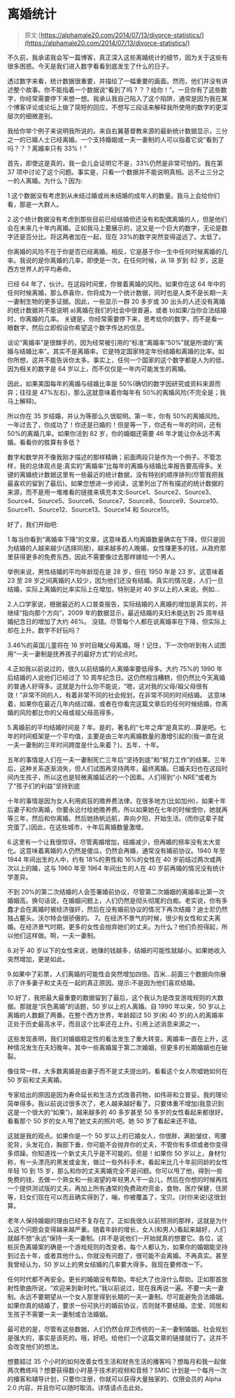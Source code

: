 # 离婚统计

> 原文:[https://alphamale20.com/2014/07/13/divorce-statistics/](https://alphamale20.com/2014/07/13/divorce-statistics/)

不久前，我承诺我会写一篇博客，真正深入这些离婚统计的细节，因为关于这些有很多困惑。今天是我们进入数字看看到底发生了什么的日子。

透过数字来看，统计数据很重要，并描绘了一幅重要的画面。然而，他们并没有讲述整个故事。你不能指着一个数据说“看到了吗？？？给你！”。一旦你有了这些数字，你经常需要停下来想一想。我承认我自己陷入了这个陷阱，通常是因为我在某个博客评论或论坛上做了简短的回应，不想写三段话来解释我所使用的数字的更深层次的细微差别。

我给你举个例子来说明我所说的。来自右翼基督教来源的最新统计数据显示，三分之一的已婚人士已经离婚。一个支持婚姻或一夫一妻制的人可以指着它说“看到了吗？？？离婚率只有 33%！”

首先，即使这是真的，我一会儿会证明它不是，33%仍然是非常可怕的。我在第 37 项中讨论了这个问题。事实是，只看一个数据并不能说明真相。远不止三分之一的人离婚。为什么？因为:

1.这个数据没有考虑到从未结过婚或尚未结婚的成年人的数量。我马上会给你们看，那是一大群人。

2.这个统计数据没有考虑到那些目前已经结婚但还没有和配偶离婚的人，但是他们会在未来几十年内离婚。正如我马上要展示的，这又是一个巨大的数字，无论是数字还是百分比。将这两者加在一起，现在 33%的数字突然变得遥远了。太低了。

你离婚的风险不在于你是否已经离婚。相反，它是基于你一生中任何时候离婚的几率。我说的是你离婚的几率，即使是一次，在任何时候，从 18 岁到 82 岁，这是西方世界人的平均寿命。

已经 64 年了，伙计。在这段时间里，你冒着离婚的风险。如果你在这 64 年中的任何时候离婚，那么恭喜你，你将成为一个统计数据，同时也是人类不是长期一夫一妻制生物的更多证据。因此，一些显示一群 20 多岁或 30 出头的人还没有离婚的统计数据并不能说明 a)离婚在我们的社会中很普遍，或者 b)如果/当你合法结婚时，你离婚的几率。
关键是，你经常需要停下来，思考给你的数字，而不是看一眼数字，然后立即假设你希望这个数字传达的信息。

谈论“离婚率”是很棘手的，因为经常被引用的“标准”离婚率“50%”就是所谓的“离婚与结婚比率”。其实不是离婚率。它是特定国家特定年份结婚和离婚的比率。如你所想，这并不能告诉你太多。事实上，任何一个国家的这个数字都是人为的低，因为相关的数字是 64 岁以上，而不仅仅是一年内可能发生的离婚。

因此，如果美国每年的离婚与结婚比率是 50%(确切的数字因研究或资料来源而异；往往是 47%左右)，那么这就意味着你每年有 50%的离婚风险(不完全是；我马上解释)。

所以你在 35 岁结婚，并认为等那么久很聪明。第一年，你有 50%的离婚风险。一年过去了，你成功了！你还是已婚的！但是等一下，你还有一年的时间，还有 50%的离婚几率。如果你活到 82 岁，你的婚姻还需要 46 年才能让你永远不离婚。看看你的胜算有多低？

数字和数学并不像我刚才描述的那样精确；前面两段只是作为一个例子。不管怎样，我的总体观点是:真实的“离婚率”比每年的离婚与结婚比率报告要高得多。关键的离婚统计数据这里有一些最近的统计数据，没有特别的顺序排列(尽管我把我最喜欢的留到了最后)。如果您想进一步阅读，这里列出了所有描述的统计数据的来源，而不是用一堆难看的链接来填充本文:Source1、Source2、Source3、Source4、Source5、Source6、Source7、Source8、Source9、Source10、Source11、Source12、Source13、Source14 和 Source15。

好了，我们开始吧:

1.每当你看到“离婚率下降”的文章，这意味着人均离婚数量确实在下降，但只是因为结婚的人越来越少(选择同居)，越来越多的人晚婚，女性赚更多的钱，从政府那里获得更多的免费东西，因此不需要像过去那样嫁给一个男人。

举例来说，男性结婚的平均年龄现在是 28 岁，但在 1950 年是 23 岁。这意味着 23 至 28 岁之间离婚的人较少，因为他们还没有结婚。真实的情况是，人们一旦结婚，实际上离婚的比率实际上在增加，特别是对 40 岁以上的人来说。例如...

2.人口学家说，根据最近的人口普查报告，实际结婚的人离婚的增加是真实的，并继续“指向那个方向”，2009 年的数据显示，最近结婚的夫妇未能达到 25 周年结婚纪念日的增加了大约 46%。
没错。尽管每个人都在说离婚率在下降，但实际上却在上升。数字不好玩吗？

3.46%的英国儿童将在 16 岁时目睹父母离婚。呀！记住，下一次你听到有人试图用“一夫一妻制是抚养孩子的最好方式”的论点时。

4.正如我以前说过的，很久以前结婚的人离婚率要低得多。大约 75%的 1990 年后结婚的人说他们已经过了 10 周年纪念日。这仍然相当糟糕，但仍然比今天离婚的普通人好得多。这就是为什么你不能说，“嗯，这对我的父母/祖父母很有效！”非常不同的人，有着非常不同的社会规划，在非常不同的时间结婚。
这意味着，如果你在最近几年内结过婚，或者在你看完这篇文章后的任何时候结婚，你离婚的风险都比你的父母或祖父母高得多。

5.离婚前的平均结婚时间是 7 年。是的，著名的“七年之痒”是真实的...算是吧。七年的时间框架是一个平均值，主要是由三年内离婚数量的激增引起的(我一直在说一夫一妻制的三年时间跨度是什么来着？)，五年，十年。

五年的事情是人们在一夫一妻制死亡三年后“坚持到底”和“努力工作”的结果。三年后，这种关系逐渐消失，但人们试图再坚持两年，最终离婚。已婚夫妇也在这段时间内生孩子，所以这也是轻微离婚延迟的一个因素。人们得到“小 NRE”或者为了“孩子们的利益”坚持到底

十年的事情是因为女人利用疯狂的赡养费法律。在很多地方(比如加州)，如果十年后妻子和你离婚，你要永远付给她赡养费。所以如果她在七年的时候恨你，她就再等三年，然后和你离婚。然后她扬帆远航，奔向夕阳，开始生活。(而你这辈子就完蛋了。)因此，在这些城市，十年后离婚数量激增。

6.这里有一个让我很惊讶。尽管离婚增加，结婚减少，但再婚的频率没有太大变化。这意味着离婚的人仍然是傻瓜，仍然会再婚，通常没有婚前协议。1940 年至 1944 年间出生的人中，约有 18%的男性和 16%的女性在 40 岁前结过两次或两次以上的婚，这与 1960 年至 1964 年间出生的人在 40 岁前再婚的情况没有统计学差异。

不到 20%的第二次结婚的人会签署婚前协议，尽管第二次婚姻的离婚率比第一次婚姻高。换句话说，在婚姻问题上，人们仍然是彻头彻尾的白痴。老实说，你有多蠢才会在离婚时被经济强奸，然后在没有婚前协议的情况下再次结婚？迪士尼仍然独占鳌头。沃尔特会很骄傲的。 7。在经济不景气的时候，很少有女性和丈夫离婚。在经济景气时期，更多的女性会抛弃她们的丈夫。为什么？他们负担得起，所以他们这样做。啊，一夫一妻制。

8.对于 40 岁以下的女性来说，她赚的钱越多，结婚的可能性就越小。如果她收入突然增加，更是如此。

9.如果中了彩票，人们离婚的可能性会突然增加四倍。百米...前面三个数据向你展示了许多妻子和丈夫在一起的真正原因。提示:不是因为他们喜欢结婚。

10.好了，我把最大最重要的数据留到了最后，这个我认为是改变游戏规则的大数据。那就是“灰色离婚”的话题，50 岁以上的人离婚。自 1990 年以来，50 岁以上离婚的人数翻了两番。在整个西方世界，年龄超过 50 岁(和 40 岁)的人的离婚率正处于历史最高水平，而且这个比率还在上升。引用上述消息来源之一，

这些发现表明，我们对婚姻稳定性的看法发生了重大转变。离婚率一直在上升，这种情况发生在夫妇晚年。其中一些离婚属于第二次婚姻，但更多的长期婚姻也在破裂。

像往常一样，大多数离婚是由妻子而不是丈夫提出的。看看这个女人吹嘘她如何在 50 岁前和丈夫离婚。

专家给出的原因是因为寿命延长和生活方式改善药物，如伟哥和立普妥。我的理论简单得多。我以前说过很多次了，老人越来越好看了。只要体重不增加(我意识到这是一个很大的“如果”)，越来越多的 40 多岁甚至 50 多岁的女性看起来都很好。看看那个 50 岁的女人甩了她丈夫的照片吧。她 50 岁了看起来还不错。

这就是我的观点。如果你是一个 50 岁以上的已婚女人，你很胖，满脸皱纹，弯腰驼背，头发花白，胸部下垂，你可能不会抛弃你的丈夫，不管你有多烦或者你变得多烦躁。你知道找一个新丈夫几乎是不可能的。但是！如果你 50 岁以上，身材匀称，有一头漂亮的黑发或金发，做过一些外科手术，看起来比几十年前同龄的女性年轻 10 到 15 岁，那么和你的丈夫离婚完全不是问题。你可以甩了他，得到一些免费的钱，去做一个熟女和一些渴望的年轻男人干一会儿，然后在你想的时候再找一个提供测试版的丈夫。再加上所有通常的免费政府资金，食物，医疗保健，住房等，妇女们现在可以而且确实得到了，嘣，你被覆盖了，宝贝。(对你来说)这很划算。

老年人保持婚姻的理由已经不复存在了。正如我很久以前预测的那样，这就是为什么这个问题会变得越来越严重。随着年龄的增长，女人(和男人)看起来越好，人们就越不想“永远”保持一夫一妻制。(并不是说他们一开始就真的想要它。各位，这桩灰色离婚案的确是一个游戏规则的改变者。每个人都认为，如果你的婚姻能坚持到过去十年，或者其他什么，你就没有问题了，很可能不会离婚。不再真实。甚至我曾经认为，50 岁以上的男女结婚的几率要大得多。我现在要修改一下。

任何时代都不再安全。更长的婚姻没有帮助。年纪大了也没什么帮助。正如那首放射性歌曲所说，“欢迎来到新时代。”我以前说过，现在我再说一遍。不要一夫一妻制。永远不要期望从一个女人那里得到长期的一夫一妻制。尽可能避免合法婚姻。如果你真的结婚了，要求一份可执行的婚前协议，否则就不要结婚。恋爱、同居和生孩子不需要一夫一妻制或合法婚姻。

最可悲的是，尽管有这些数据，人们仍然会捍卫传统的一夫一妻制婚姻。社会规划是强大的，事实是该死的。哦，好吧。给他们一个这篇文章的链接就行了。这并不会改变他们的想法。

想要超过 35 个小时的如何改善女性生活和财务生活的播客吗？想每月和我一起做两次教练吗？想要获得数小时基于技术的视频和音频？SMIC 计划是一个每月一次的播客和辅导计划，只要你注册，你就可以获得大量独家的、仅限会员的 Alpha 2.0 内容，并且你可以随时取消。详情请点击此处。